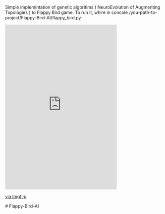 Simple implemintation of genetic algoritims ( NeuroEvolution of Augmenting Topologies ) to Flappy Bird game.
To run it, whire in concole /you-path-to-project/Flappy-Bird-AI/flappy_bird.py
<div style="width:360px;max-width:100%;"><div style="height:0;padding-bottom:147.5%;position:relative;"><iframe width="360" height="531" style="position:absolute;top:0;left:0;width:100%;height:100%;" frameBorder="0" src="https://imgflip.com/embed/42f63l"></iframe></div><p><a href="https://imgflip.com/gif/42f63l">via Imgflip</a></p></div>
# Flappy-Bird-AI
